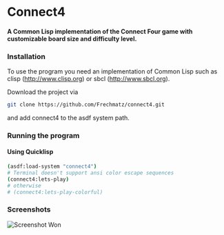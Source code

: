 # Connect4
#### A Common Lisp implementation of the Connect Four game with customizable board size and difficulty level.

### Installation

To use the program you need an implementation of Common Lisp such as clisp (http://www.clisp.org) or sbcl (http://www.sbcl.org).

Download the project via

```bash
git clone https://github.com/Frechmatz/connect4.git
```

and add connect4 to the asdf system path.

### Running the program

#### Using Quicklisp


```bash
(asdf:load-system "connect4")
# Terminal doesn't support ansi color escape sequences
(connect4:lets-play)
# otherwise
# (connect4:lets-play-colorful)
```

### Screenshots

![Screenshot Won](https://raw.github.com/frechmatz/connect4/master/doc/gameplay.jpg)

